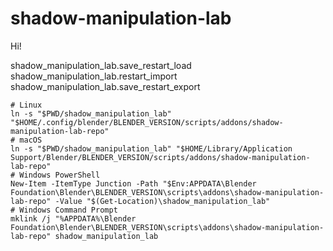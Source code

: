 # shadow-manipulation-lab

Hi!

shadow_manipulation_lab.save_restart_load
shadow_manipulation_lab.restart_import
shadow_manipulation_lab.save_restart_export

```
# Linux
ln -s "$PWD/shadow_manipulation_lab" "$HOME/.config/blender/BLENDER_VERSION/scripts/addons/shadow-manipulation-lab-repo"
# macOS
ln -s "$PWD/shadow_manipulation_lab" "$HOME/Library/Application Support/Blender/BLENDER_VERSION/scripts/addons/shadow-manipulation-lab-repo"
# Windows PowerShell
New-Item -ItemType Junction -Path "$Env:APPDATA\Blender Foundation\Blender\BLENDER_VERSION\scripts\addons\shadow-manipulation-lab-repo" -Value "$(Get-Location)\shadow_manipulation_lab"
# Windows Command Prompt
mklink /j "%APPDATA%\Blender Foundation\Blender\BLENDER_VERSION\scripts\addons\shadow-manipulation-lab-repo" shadow_manipulation_lab
```
